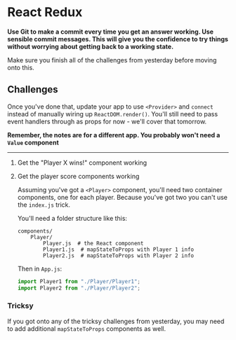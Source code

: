 # React Redux

**Use Git to make a commit every time you get an answer working. Use sensible commit messages. This will give you the confidence to try things without worrying about getting back to a working state.**

Make sure you finish all of the challenges from yesterday before moving onto this.

## Challenges

Once you've done that, update your app to use `<Provider>` and `connect` instead of manually wiring up `ReactDOM.render()`. You'll still need to pass event handlers through as props for now - we'll cover that tomorrow.

**Remember, the notes are for a different app. You probably won't need a `Value` component**

---

1) Get the "Player X wins!" component working

1) Get the player score components working

    Assuming you've got a `<Player>` component, you'll need two container components, one for each player. Because you've got two you can't use the `index.js` trick.

    You'll need a folder structure like this:

    ```
    components/
        Player/
            Player.js  # the React component
            Player1.js  # mapStateToProps with Player 1 info
            Player2.js  # mapStateToProps with Player 2 info
    ```

    Then in `App.js`:

    ```js
    import Player1 from "./Player/Player1";
    import Player2 from "./Player/Player2";
    ```

### Tricksy

If you got onto any of the tricksy challenges from yesterday, you may need to add additional `mapStateToProps` components as well.

